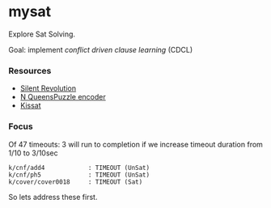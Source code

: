 # mysat

Explore Sat Solving.

Goal: implement _conflict driven clause learning_ (CDCL)

### Resources
- [Silent Revolution](https://cacm.acm.org/magazines/2023/6/273222-the-silent-revolution-of-sat/fulltext)
- [N QueensPuzzle encoder](https://github.com/bglezseoane/sat-nqueens/tree/master?tab=readme-ov-file)
- [Kissat](https://github.com/arminbiere/kissat)


### Focus

Of 47 timeouts:
3 will run to completion if we increase timeout duration from 1/10 to 3/10sec
```
k/cnf/add4            : TIMEOUT (UnSat)
k/cnf/ph5             : TIMEOUT (UnSat)
k/cover/cover0018     : TIMEOUT (Sat)
```
So lets address these first.
